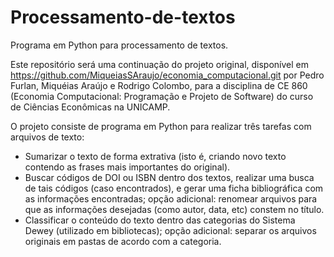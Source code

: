 # Processamento-de-textos
Programa em Python para processamento de textos.

Este repositório será uma continuação do projeto original, disponível em https://github.com/MiqueiasSAraujo/economia_computacional.git por Pedro Furlan, Miquéias Araújo e Rodrigo Colombo, para a disciplina de CE 860 (Economia Computacional: Programação e Projeto de Software) do curso de Ciências Econômicas na UNICAMP.

O projeto consiste de programa em Python para realizar três tarefas com arquivos de texto:

- Sumarizar o texto de forma extrativa (isto é, criando novo texto contendo as frases mais importantes do original).
- Buscar códigos de DOI ou ISBN dentro dos textos, realizar uma busca de tais códigos (caso encontrados), e gerar uma ficha bibliográfica com as informações encontradas; opção adicional: renomear arquivos para que as informações desejadas (como autor, data, etc) constem no título.
- Classificar o conteúdo do texto dentro das categorias do Sistema Dewey (utilizado em bibliotecas); opção adicional: separar os arquivos originais em pastas de acordo com a categoria.
